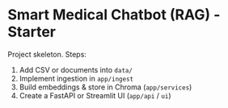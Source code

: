 # Smart Medical Chatbot (RAG) - Starter

Project skeleton. Steps:

1. Add CSV or documents into `data/`
2. Implement ingestion in `app/ingest`
3. Build embeddings & store in Chroma (`app/services`)
4. Create a FastAPI or Streamlit UI (`app/api` / `ui`)
